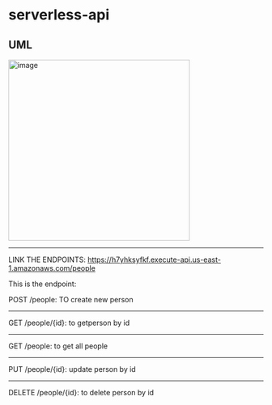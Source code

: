 # serverless-api
## UML
<img width="358" alt="image" src="https://github.com/FarrahYasin/serverless-api/assets/117269271/1bd8a2da-9d4a-44b3-8b32-4f76748a265b">

---

LINK THE ENDPOINTS: https://h7yhksyfkf.execute-api.us-east-1.amazonaws.com/people

This is the endpoint:

POST                /people: TO create new person

---

GET                  /people/{id}:  to getperson by id

---

GET                 /people: to  get all people

---

PUT                /people/{id}: update person by id

---

DELETE             /people/{id}: to delete person by id
